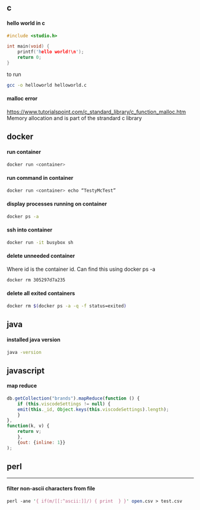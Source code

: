 ## c

#### **hello world in c**
 

```c
#include <studio.h>

int main(void) {
    printf('hello world!\n');
    return 0;
}
```
to run
```bash
gcc -o helloworld helloworld.c
```

#### **malloc error**
https://www.tutorialspoint.com/c_standard_library/c_function_malloc.htm
Memory allocation and is part of the strandard c library

## docker

#### **run container**
```bash
docker run <container>
```

#### **run command in container**
```bash
docker run <container> echo “TestyMcTest”
```
#### **display processes running on container**
```bash
docker ps -a
```

#### **ssh into container**
```bash
docker run -it busybox sh
```

#### **delete unneeded container**
Where id is the container id. Can find this using docker ps -a
```bash
docker rm 305297d7a235
```
#### **delete all exited containers**
```bash
docker rm $(docker ps -a -q -f status=exited)
```



## java
#### **installed java version**
```bash
java -version
```
## javascript 

#### **map reduce**

```javascript
db.getCollection("brands").mapReduce(function () {
	if (this.viscodeSettings != null) {
	emit(this._id, Object.keys(this.viscodeSettings).length);
	}
},
function(k, v) {
	return v;
	},
	{out: {inline: 1}}
);
```

## perl 
- - - 

#### **filter non-ascii characters from file**
```perl
perl -ane '{ if(m/[[:^ascii:]]/) { print  } }' open.csv > test.csv
```
